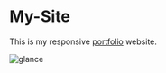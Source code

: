 # My-Site
This is my responsive [portfolio](https://leopold-sokoudjou.netlify.app/) website. 

![glance](https://github.com/user-attachments/assets/b77544fd-1bdd-49e9-8b07-ef14a7c5101c)
